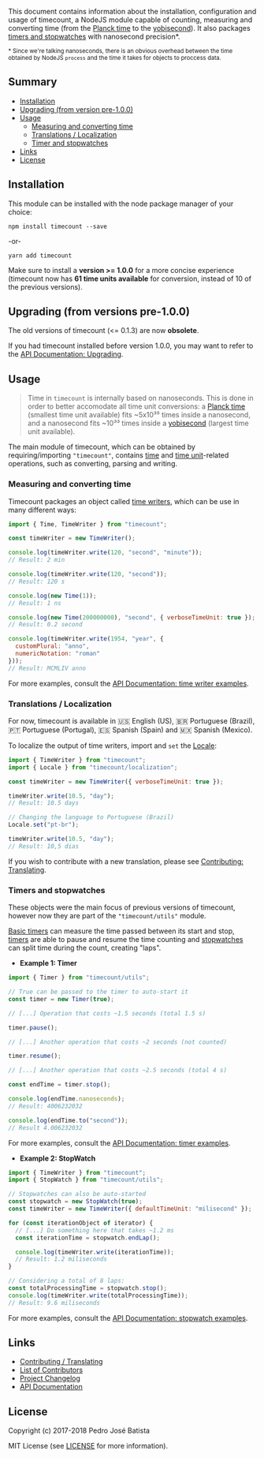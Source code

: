 This document contains information about the installation, configuration and usage of timecount, a NodeJS module capable of counting, measuring and converting time (from the [Planck time](https://pjbatista.github.io/timecount/interfaces/_index_.timeunitdatabase.html#planckTime) to the [yobisecond](https://pjbatista.github.io/timecount/interfaces/_index_.timeunitdatabase.html#yobisecond)). It also packages [timers and stopwatches](#timers-and-stopwatches) with nanosecond precision*.

<small>* Since we're talking nanoseconds, there is an obvious overhead between the time obtained by NodeJS `process` and the time it takes for objects to proccess data.</small>

## Summary

- [Installation](#installation)
- [Upgrading (from version pre-1.0.0)](#upgrading-from-versions-pre-1.0.0)
- [Usage](#usage)
  - [Measuring and converting time](#measuring-and-converting-time)
  - [Translations / Localization](#translations-/-localization)
  - [Timer and stopwatches](#timers-and-stopwatches)
- [Links](#links)
- [License](#links)

## Installation

This module can be installed with the node package manager of your choice:

`npm install timecount --save`

-or-

`yarn add timecount`

Make sure to install a **version >= 1.0.0** for a more concise experience (timecount now has **61 time units available** for conversion, instead of 10 of the previous versions).

## Upgrading (from versions pre-1.0.0)

The old versions of timecount (<= 0.1.3) are now **obsolete**.

If you had timecount installed before version 1.0.0, you may want to refer to the [API Documentation: Upgrading](https://pjbatista.github.io/timecount/index.html#upgrading).

## Usage

> Time in `timecount` is internally based on nanoseconds. This is done in order to better accomodate all time unit conversions: a [Planck time](https://pjbatista.github.io/timecount/interfaces/_index_.timeunitdatabase.html#planckTime) (smallest time unit available) fits ~5x10³⁵ times inside a nanosecond, and a nanosecond fits ~10³³ times inside a [yobisecond](https://pjbatista.github.io/timecount/interfaces/_index_.timeunitdatabase.html#yobisecond) (largest time unit available).

The main module of timecount, which can be obtained by requiring/importing `"timecount"`, contains [time](https://pjbatista.github.io/timecount/classes/_index_.time.html) and [time unit](https://pjbatista.github.io/timecount/classes/_index_.timeunit.html)-related operations, such as converting, parsing and writing.

### Measuring and converting time

Timecount packages an object called [time writers](https://pjbatista.github.io/timecount/classes/_index_.timewriter.html), which can be use in many different ways:

```javascript
import { Time, TimeWriter } from "timecount";

const timeWriter = new TimeWriter();

console.log(timeWriter.write(120, "second", "minute"));
// Result: 2 min

console.log(timeWriter.write(120, "second"));
// Result: 120 s

console.log(new Time(1));
// Result: 1 ns

console.log(new Time(200000000), "second", { verboseTimeUnit: true });
// Result: 0.2 second

console.log(timeWriter.write(1954, "year", {
  customPlural: "anno",
  numericNotation: "roman"
}));
// Result: MCMLIV anno
```

For more examples, consult the [API Documentation: time writer examples](https://pjbatista.github.io/timecount/classes/_index_.timewriter.html#examples).

### Translations / Localization

For now, timecount is available in 🇺🇸 English (US), 🇧🇷 Portuguese (Brazil), 🇵🇹 Portuguese (Portugal), 🇪🇸 Spanish (Spain) and 🇲🇽 Spanish (Mexico).

To localize the output of time writers, import and `set` the [Locale](https://pjbatista.github.io/timecount/classes/_localization_.locale.html):

```javascript
import { TimeWriter } from "timecount";
import { Locale } from "timecount/localization";

const timeWriter = new TimeWriter({ verboseTimeUnit: true });

timeWriter.write(10.5, "day");
// Result: 10.5 days

// Changing the language to Portuguese (Brazil)
Locale.set("pt-br");

timeWriter.write(10.5, "day");
// Result: 10,5 dias
```

If you wish to contribute with a new translation, please see [Contributing: Translating](https://github.com/pjbatista/timecount/blob/master/CONTRIBUTING.md#translating).

### Timers and stopwatches

These objects were the main focus of previous versions of timecount, however now they are part of the `"timecount/utils"` module.

[Basic timers](https://pjbatista.github.io/timecount/classes/_utils_.basictimer.html) can measure the time passed between its start and stop, [timers](https://pjbatista.github.io/timecount/classes/_utils_.timer.html) are able to pause and resume the time counting and [stopwatches](https://pjbatista.github.io/timecount/classes/_utils_.stopwatch.html) can split time during the count, creating "laps".

- **Example 1: Timer**

```javascript
import { Timer } from "timecount/utils";

// True can be passed to the timer to auto-start it
const timer = new Timer(true);

// [...] Operation that costs ~1.5 seconds (total 1.5 s)

timer.pause();

// [...] Another operation that costs ~2 seconds (not counted)

timer.resume();

// [...] Another operation that costs ~2.5 seconds (total 4 s)

const endTime = timer.stop();

console.log(endTime.nanoseconds);
// Result: 4006232032

console.log(endTime.to("second"));
// Result 4.006232032
```

For more examples, consult the [API Documentation: timer examples](https://pjbatista.github.io/timecount/classes/_utils_.timer.html#examples).

- **Example 2: StopWatch**

```javascript
import { TimeWriter } from "timecount";
import { StopWatch } from "timecount/utils";

// Stopwatches can also be auto-started
const stopwatch = new StopWatch(true);
const timeWriter = new TimeWriter({ defaultTimeUnit: "milisecond" });

for (const iterationObject of iterator) {
  // [...] Do something here that takes ~1.2 ms
  const iterationTime = stopwatch.endLap();

  console.log(timeWriter.write(iterationTime));
  // Result: 1.2 miliseconds
}

// Considering a total of 8 laps:
const totalProcessingTime = stopwatch.stop();
console.log(timeWriter.write(totalProcessingTime));
// Result: 9.6 miliseconds
```

For more examples, consult the [API Documentation: stopwatch examples](https://pjbatista.github.io/timecount/classes/_utils_.stopwatch.html#examples).

## Links

- [Contributing / Translating](https://github.com/pjbatista/timecount/blob/master/CONTRIBUTING.md)
- [List of Contributors](https://github.com/pjbatista/timecount/blob/master/AUTHORS.md)
- [Project Changelog](https://github.com/pjbatista/timecount/blob/master/CHANGELOG.md)
- [API Documentation](https://pjbatista.github.io/timecount)

## License

Copyright (c) 2017-2018 Pedro José Batista

MIT License (see [LICENSE](https://github.com/pjbatista/timecount/blob/master/LICENSE) for more information).
